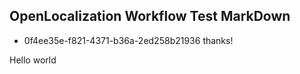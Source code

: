 ## OpenLocalization Workflow Test MarkDown
* 0f4ee35e-f821-4371-b36a-2ed258b21936 
thanks!

Hello world